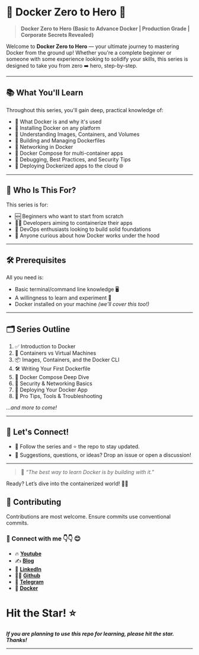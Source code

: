 # 🐳 Docker Zero to Hero 🚀

> **Docker Zero to Hero (Basic to Advance Docker | Production Grade | Corporate Secrets Revealed)**

Welcome to **Docker Zero to Hero** — your ultimate journey to mastering Docker from the ground up! Whether you're a complete beginner or someone with some experience looking to solidify your skills, this series is designed to take you from zero ➡️ hero, step-by-step.

---

## 📚 What You'll Learn

Throughout this series, you'll gain deep, practical knowledge of:

- 🔹 What Docker is and why it's used
- 🔹 Installing Docker on any platform
- 🔹 Understanding Images, Containers, and Volumes
- 🔹 Building and Managing Dockerfiles
- 🔹 Networking in Docker
- 🔹 Docker Compose for multi-container apps
- 🔹 Debugging, Best Practices, and Security Tips
- 🔹 Deploying Dockerized apps to the cloud 🌐

---

## 🧭 Who Is This For?

This series is for:

- 🆕 Beginners who want to start from scratch
- 👨‍💻 Developers aiming to containerize their apps
- 🧠 DevOps enthusiasts looking to build solid foundations
- 🔧 Anyone curious about how Docker works under the hood

---

## 🛠️ Prerequisites

All you need is:

- Basic terminal/command line knowledge 🖥️
- A willingness to learn and experiment 🎯
- Docker installed on your machine *(we'll cover this too!)*

---

## 🗂️ Series Outline

1. ✅ Introduction to Docker
2. 🧱 Containers vs Virtual Machines
3. 📦 Images, Containers, and the Docker CLI
4. 🛠️ Writing Your First Dockerfile
5. 🔄 Docker Compose Deep Dive
6. 🔐 Security & Networking Basics
7. 🚢 Deploying Your Docker App
8. 🧠 Pro Tips, Tools & Troubleshooting

*...and more to come!*

---

## 🤝 Let's Connect!

- 🔔 Follow the series and ⭐️ the repo to stay updated.
- 💬 Suggestions, questions, or ideas? Drop an issue or open a discussion!

---

> 🧠 *“The best way to learn Docker is by building with it.”*

Ready? Let’s dive into the containerized world! 🐳🔥


## 🤝 Contributing

Contributions are most welcome. Ensure commits use conventional commits.
### 💼 Connect with me 👇👇 😊

- 🔥 [**Youtube**](https://www.youtube.com/@DevOpsinAction?sub_confirmation=1)
- ✍ [**Blog**](https://ibraransari.blogspot.com/)
- 💼 [**LinkedIn**](https://www.linkedin.com/in/ansariibrar/)
- 👨‍💻 [**Github**](https://github.com/meibraransari?tab=repositories)
- 💬 [**Telegram**](https://t.me/DevOpsinActionTelegram)
- 🐳 [**Docker**](https://hub.docker.com/u/ibraransaridocker)

# Hit the Star! ⭐
***If you are planning to use this repo for learning, please hit the star. Thanks!***
****